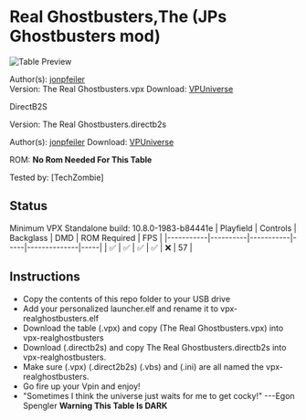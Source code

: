 # Real Ghostbusters,The (JPs Ghostbusters mod)

![Table Preview](https://vpuniverse.com/screenshots/monthly_2023_08/PXL_20230826_003946193.jpg.e93e07fe1ef03455bc52dc5da4ba61dd.jpg)

Author(s): [jonpfeiler](https://vpuniverse.com/profile/62585-jonpfeiler/)  
Version:  The Real Ghostbusters.vpx
Download:  [VPUniverse](https://vpuniverse.com/files/file/15645-the-real-ghostbusters-jps-ghostbusters-mod/)

DirectB2S

Version: The Real Ghostbusters.directb2s 

Author(s): [jonpfeiler](https://vpuniverse.com/profile/62585-jonpfeiler/) 
Download:  [VPUniverse](https://vpuniverse.com/files/file/15646-the-real-ghostbusters-b2s-with-full-dmd/)

ROM: **No Rom Needed For This Table**

Tested by:
[TechZombie]

## Status 

Minimum VPX Standalone build: 10.8.0-1983-b84441e
| Playfield | Controls | Backglass | DMD | ROM Required | FPS | 
|-----------|----------|-----------|-----|--------------|-----|
| :white_check_mark: | :white_check_mark: | :white_check_mark: | :white_check_mark: | :x: | 57 |

## Instructions

- Copy the contents of this repo folder to your USB drive
- Add your personalized launcher.elf and rename it to vpx-realghostbusters.elf
- Download the table (.vpx) and copy (The Real Ghostbusters.vpx) into vpx-realghostbusters
- Download (.directb2s) and copy The Real Ghostbusters.directb2s into vpx-realghostbusters.
- Make sure (.vpx) (.direct2b2s) (.vbs) and (.ini) are all named the vpx-realghostbusters. 
- Go fire up your Vpin and enjoy!
- "Sometimes I think the universe just waits for me to get cocky!" ---Egon Spengler
**Warning This Table Is DARK**